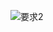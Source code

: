 ![要求2]([https://raw.githubusercontent.com/adam-p/markdown-here/master/src/common/images/icon48.png](https://github.com/HuinChiu/wehelp_weektask/blob/main/week5/%E5%9F%B7%E8%A1%8C%E9%A0%81%E9%9D%A2%E6%88%AA%E5%9C%96/%E8%A6%81%E6%B1%822.png) "要求2")
